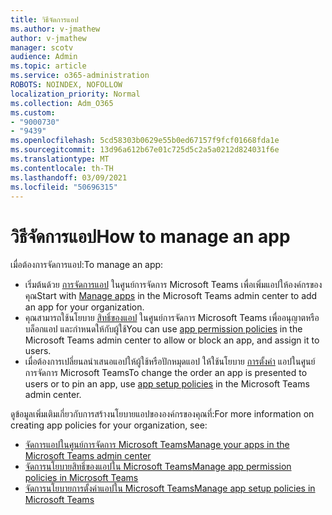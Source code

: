 ```yaml
---
title: วิธีจัดการแอป
ms.author: v-jmathew
author: v-jmathew
manager: scotv
audience: Admin
ms.topic: article
ms.service: o365-administration
ROBOTS: NOINDEX, NOFOLLOW
localization_priority: Normal
ms.collection: Adm_O365
ms.custom:
- "9000730"
- "9439"
ms.openlocfilehash: 5cd58303b0629e55b0ed67157f9fcf01668fda1e
ms.sourcegitcommit: 13d96a612b67e01c725d5c2a5a0212d824031f6e
ms.translationtype: MT
ms.contentlocale: th-TH
ms.lasthandoff: 03/09/2021
ms.locfileid: "50696315"
---
```

# <a name="how-to-manage-an-app"></a><span data-ttu-id="c06b5-102">วิธีจัดการแอป</span><span class="sxs-lookup"><span data-stu-id="c06b5-102">How to manage an app</span></span>

<span data-ttu-id="c06b5-103">เมื่อต้องการจัดการแอป:</span><span class="sxs-lookup"><span data-stu-id="c06b5-103">To manage an app:</span></span>

- <span data-ttu-id="c06b5-104">เริ่มต้นด้วย [การจัดการแอป](https://admin.teams.microsoft.com/policies/manage-apps) ในศูนย์การจัดการ Microsoft Teams เพื่อเพิ่มแอปให้องค์กรของคุณ</span><span class="sxs-lookup"><span data-stu-id="c06b5-104">Start with [Manage apps](https://admin.teams.microsoft.com/policies/manage-apps) in the Microsoft Teams admin center to add an app for your organization.</span></span>
- <span data-ttu-id="c06b5-105">คุณสามารถใช้นโยบาย [สิทธิ์ของแอป](https://admin.teams.microsoft.com/policies/app-permission) ในศูนย์การจัดการ Microsoft Teams เพื่ออนุญาตหรือบล็อกแอป และกําหนดให้กับผู้ใช้</span><span class="sxs-lookup"><span data-stu-id="c06b5-105">You can use [app permission policies](https://admin.teams.microsoft.com/policies/app-permission) in the Microsoft Teams admin center to allow or block an app, and assign it to users.</span></span>
- <span data-ttu-id="c06b5-106">เมื่อต้องการเปลี่ยนลนําเสนอแอปให้ผู้ใช้หรือปักหมุดแอป ให้ใช้นโยบาย [การตั้งค่า](https://admin.teams.microsoft.com/policies/app-setup) แอปในศูนย์การจัดการ Microsoft Teams</span><span class="sxs-lookup"><span data-stu-id="c06b5-106">To change the order an app is presented to users or to pin an app, use [app setup policies](https://admin.teams.microsoft.com/policies/app-setup) in the Microsoft Teams admin center.</span></span>

<span data-ttu-id="c06b5-107">ดูข้อมูลเพิ่มเติมเกี่ยวกับการสร้างนโยบายแอปขององค์กรของคุณที่:</span><span class="sxs-lookup"><span data-stu-id="c06b5-107">For more information on creating app policies for your organization, see:</span></span>

- [<span data-ttu-id="c06b5-108">จัดการแอปในศูนย์การจัดการ Microsoft Teams</span><span class="sxs-lookup"><span data-stu-id="c06b5-108">Manage your apps in the Microsoft Teams admin center</span></span>](https://docs.microsoft.com/MicrosoftTeams/manage-apps)
- [<span data-ttu-id="c06b5-109">จัดการนโยบายสิทธิ์ของแอปใน Microsoft Teams</span><span class="sxs-lookup"><span data-stu-id="c06b5-109">Manage app permission policies in Microsoft Teams</span></span>](https://docs.microsoft.com/microsoftteams/teams-app-permission-policies)
- [<span data-ttu-id="c06b5-110">จัดการนโยบายการตั้งค่าแอปใน Microsoft Teams</span><span class="sxs-lookup"><span data-stu-id="c06b5-110">Manage app setup policies in Microsoft Teams</span></span>](https://docs.microsoft.com/microsoftteams/teams-app-setup-policies)
